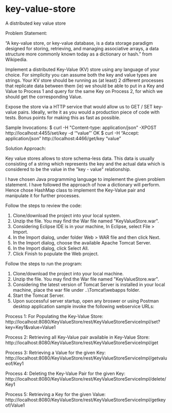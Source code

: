 # key-value-store
A distributed key value store

Problem Statement:

“A key-value store, or key-value database, is a data storage paradigm designed for storing, retrieving, and managing associative arrays, a data structure more commonly known today as a dictionary or hash.” from Wikipedia. 

Implement a distributed Key-Value (KV) store using any language of your choice. For simplicity you can assume both the key and value types are strings. Your KV store should be running as (at least) 2 different processes that replicate data between them (ie) we should be able to put in a Key and Value to Process 1 and query for the same Key on Process 2, for which we should get the corresponding Value.

Expose the store via a HTTP service that would allow us to GET / SET key-value pairs. Ideally, write it as you would a production piece of code with tests. Bonus points for making this as fast as possible. 

Sample Invocations:
$ curl -H "Content-type: application/json" -XPOST http://localhost:4455/set/key -d ‘“value”’
OK 
$ curl -H “Accept: application/json” http://localhost:4466/get/key
“value”

Solution Approach:

Key value stores allows to store schema-less data. This data is usually consisting of a string which represents the key and the actual data which is considered to be the value in the "key - value" relationship. 

I have chosen Java programming language to implement the given problem statement. I have followed the approach of how a dictionary will perform. Hence chose HashMap class to implement the Key-Value pair and manipulate it for further processes.

Follow the steps to review the code:

1) Clone/download the project into your local system.
2) Unzip the file. You may find the War file named "KeyValueStore.war".
3) Considering Eclipse IDE is in your machine, In Eclipse, select File > Import.
4) In the Import dialog, under folder Web > WAR file and then click Next.
5) In the Import dialog, choose the available Apache Tomcat Server.
6) In the Import dialog, click Select All.
7) Click Finish to populate the Web project. 

Follow the steps to run the program:

1) Clone/download the project into your local machine.
2) Unzip the file. You may find the War file named "KeyValueStore.war".
3) Considering the latest version of Tomcat Server is installed in your local machine, place the war file under ..\Tomcat\webapps folder.
4) Start the Tomcat Server.
5) Upon successful server startup, open any broswer or using Postman desktop application sample invoke the following webservice URLs:
  
  Process 1: For Populating the Key-Value Store:
  http://localhost:8080/KeyValueStore/rest/KeyValueStoreServiceImpl/set?key=Key1&value=Value1
  
  Process 2: Retrieving all Key-Value pair available in Key-Value Store:
  http://localhost:8080/KeyValueStore/rest/KeyValueStoreServiceImpl/get
  
  Process 3: Retrieving a Value for the given Key:
  http://localhost:8080/KeyValueStore/rest/KeyValueStoreServiceImpl/getvalueof/Key1
  
  Process 4: Deleting the Key-Value Pair for the given Key:
  http://localhost:8080/KeyValueStore/rest/KeyValueStoreServiceImpl/delete/Key1
  
  Process 5: Retrieving a Key for the given Value:
  http://localhost:8080/KeyValueStore/rest/KeyValueStoreServiceImpl/getkeyof/Value1
  

